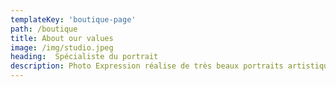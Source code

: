 ```yaml
---
templateKey: 'boutique-page'
path: /boutique
title: About our values
image: /img/studio.jpeg
heading:  Spécialiste du portrait
description: Photo Expression réalise de très beaux portraits artistiques, retouchés pour CV et réseaux sociaux en adéquation avec votre profil.
---
```

